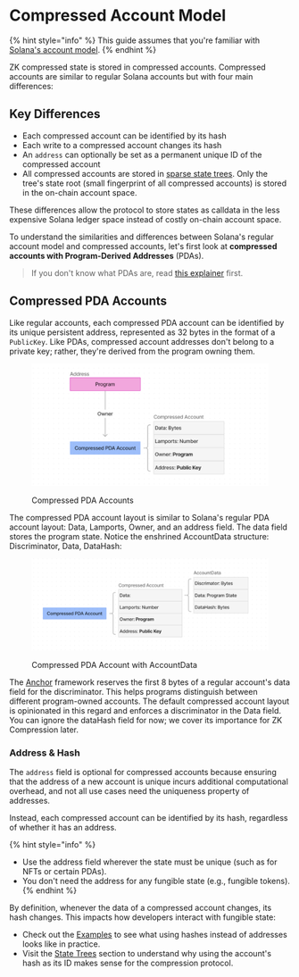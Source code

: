 # Compressed Account Model

{% hint style="info" %}
This guide assumes that you're familiar with [Solana's account model](https://solana.com/docs/core/accounts).
{% endhint %}

ZK compressed state is stored in compressed accounts. Compressed accounts are similar to regular Solana accounts but with four main differences:

## Key Differences

* Each compressed account can be identified by its hash
* Each write to a compressed account changes its hash
* An `address` can optionally be set as a permanent unique ID of the compressed account
* All compressed accounts are stored in [sparse state trees](state-trees.md). Only the tree's state root (small fingerprint of all compressed accounts) is stored in the on-chain account space.

These differences allow the protocol to store states as calldata in the less expensive Solana ledger space instead of costly on-chain account space.

To understand the similarities and differences between Solana's regular account model and compressed accounts, let's first look at **compressed accounts with Program-Derived Addresses** (PDAs).

> If you don't know what PDAs are, read [this explainer](https://solana.com/docs/core/pda) first.

## Compressed PDA Accounts

Like regular accounts, each compressed PDA account can be identified by its unique persistent address, represented as 32 bytes in the format of a `PublicKey`. Like PDAs, compressed account addresses don't belong to a private key; rather, they're derived from the program owning them.

<figure><img src="../../.gitbook/assets/image.png" alt="" width="563"><figcaption><p>Compressed PDA Accounts</p></figcaption></figure>

The compressed PDA account layout is similar to Solana's regular PDA account layout: Data, Lamports, Owner, and an address field. The data field stores the program state. Notice the enshrined AccountData structure: Discriminator, Data, DataHash:

<figure><img src="../../.gitbook/assets/image (2).png" alt="" width="563"><figcaption><p>Compressed PDA Account with AccountData</p></figcaption></figure>

The [Anchor](https://www.anchor-lang.com/) framework reserves the first 8 bytes of a regular account's data field for the discriminator. This helps programs distinguish between different program-owned accounts. The default compressed account layout is opinionated in this regard and enforces a discriminator in the Data field. You can ignore the dataHash field for now; we cover its importance for ZK Compression later.

### Address & Hash

The `address` field is optional for compressed accounts because ensuring that the address of a new account is unique incurs additional computational overhead, and not all use cases need the uniqueness property of addresses.

Instead, each compressed account can be identified by its hash, regardless of whether it has an address.

{% hint style="info" %}
* Use the address field wherever the state must be unique (such as for NFTs or certain PDAs).&#x20;
* You don't need the address for any fungible state (e.g., fungible tokens).
{% endhint %}

By definition, whenever the data of a compressed account changes, its hash changes. This impacts how developers interact with fungible state:

* Check out the [Examples](../../introduction/intro-to-development.md#build-by-example) to see what using hashes instead of addresses looks like in practice.
* Visit the [State Trees](state-trees.md) section to understand why using the account's hash as its ID makes sense for the compression protocol.
